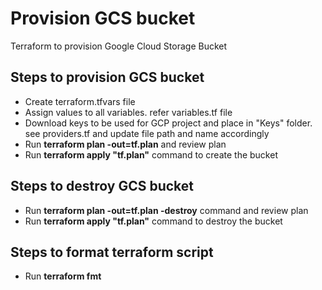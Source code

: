 # Provision GCS bucket
Terraform to provision Google Cloud Storage Bucket
## Steps to provision GCS bucket
+ Create terraform.tfvars file
+ Assign values to all variables. refer variables.tf file
+ Download keys to be used for GCP project and place in "Keys" folder. see providers.tf and update file path and name accordingly
+ Run **terraform plan -out=tf.plan** and review plan
+ Run **terraform apply "tf.plan"** command to create the bucket

## Steps to destroy GCS bucket
+ Run **terraform plan -out=tf.plan -destroy** command and review plan
+ Run **terraform apply "tf.plan"** command to destroy the bucket

## Steps to format terraform script
+ Run **terraform fmt**